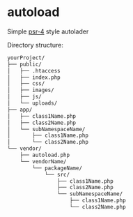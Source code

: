 # autoload
Simple [psr-4](https://github.com/dominicus75/fig-standards/blob/master/accepted/PSR-4-autoloader.md) style autolader

Directory structure:

```bash
yourProject/
├── public/
│   ├── .htaccess
│   ├── index.php
│   ├── css/
│   ├── images/
│   ├── js/
│   └── uploads/
├── app/
│   ├── class1Name.php
│   ├── class2Name.php
│   └── subNamespaceName/
│       ├── class1Name.php
│       └── class2Name.php
└── vendor/
    ├── autoload.php
    └── vendorName/
        └── packageName/
            └── src/
                ├── class1Name.php
                ├── class2Name.php
                └── subNamespaceName/
                    ├── class1Name.php
                    └── class2Name.php
```
